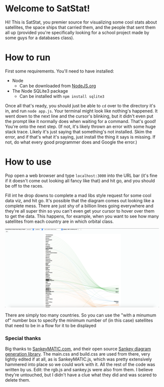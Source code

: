 ﻿# Welcome to SatStat!

Hi! This is SatStat, you premier source for visualizing some cool stats about satellites, the space ships that carried them, and the people that sent them all up (provided you're specifically looking for a school project made by some guys for a databases class).


# How to run

First some requirements. You'll need to have installed:
+ Node
	+ Can be downloaded from [NodeJS.org](NodeJS.org)
+ The Node SQLite3 package
	+ Can be installed with `npm install sqlite3`
	
Once all that's ready, you should just be able to `cd` over to the directory it's in, and run `node app.js`.  Your terminal might look like nothing's happened. It went down to the next line and the cursor's blinking, but it didn't even put the prompt like it normally does when waiting for a command. That's good! You're onto the next step. 
(If not, it's likely thrown an error with some huge stack trace. Likely it's just saying that something's not installed. Skim the error, and if that's what it's saying, just install the thing it says is missing. If not, do what every good programmer does and Google the error.)

# How to use

Pop open a web browser and type `localhost:3000` into the URL bar (it's fine if it doesn't come out looking all fancy like that) and hit go, and you should be off to the races.

Fill int he drop downs to complete a mad libs style request for some cool data viz, and hit go. It's possible that the diagram comes out looking like a complete mess. There are just shy of a billion lines going everywhere and they're all super thin so you can't even get your cursor to hover over them to get the data. This happens, for example, when you want to see how many satellites from each country are in which orbital class. 

![Too many lines](https://github.com/helloITdepartment/SatStat/blob/main/%22Way%20too%20many%22%20example.png)

There are simply too many countries. So you can use the "with a minumum of" number box to specify the minimum number of (in this case) satellites that need to be in a flow for it to be displayed

### Special thanks
Big thanks to [SankeyMATIC.com](SankeyMATIC.com), and their open source [Sankey diagram generation library](https://github.com/nowthis/sankeymatic). The main.css and build.css are used from there, very lightly edited if at all, as is SankeyMATIC.js, which was pretty extensively hammered into place so we could work with it. All the rest of the code was written by us.
Edit: the rgb.js and sankey.js were also from them. I believe they're untouched, but I didn't have a clue what they did and was scared to delete them.


